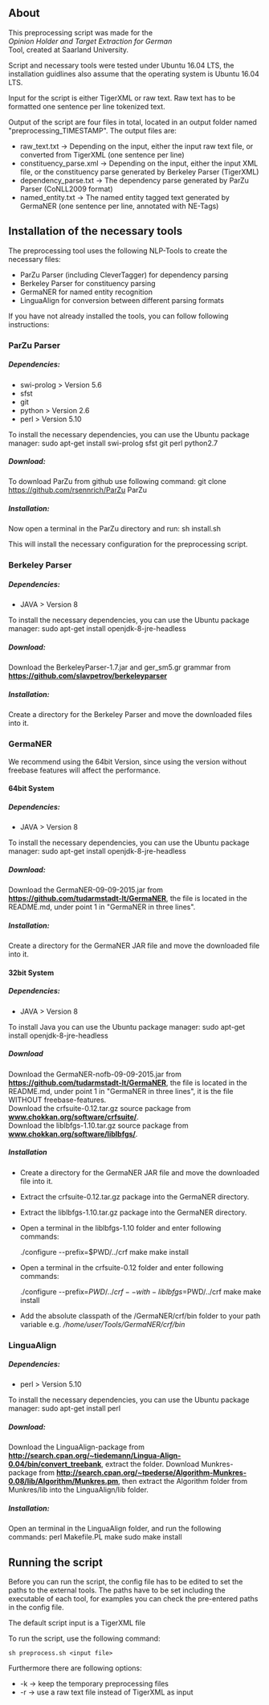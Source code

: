 ## About

This preprocessing script was made for the   
_Opinion Holder and Target Extraction for German_   
Tool, created at Saarland University.

Script and necessary tools were tested under Ubuntu 16.04 LTS, the installation guidlines also assume that the operating system is Ubuntu 16.04 LTS.

Input for the script is either TigerXML or raw text. Raw text has to be formatted one sentence per line tokenized text.

Output of the script are four files in total, located in an output folder named "preprocessing_TIMESTAMP".
The output files are:
- raw_text.txt -> Depending on the input, either the input raw text file, or converted from TigerXML (one sentence per line)
- constituency_parse.xml -> Depending on the input, either the input XML file, or the constituency parse generated by Berkeley Parser (TigerXML)
- dependency_parse.txt -> The dependency parse generated by ParZu Parser (CoNLL2009 format)
- named_entity.txt -> The named entity tagged text generated by GermaNER (one sentence per line, annotated with NE-Tags)

## Installation of the necessary tools

The preprocessing tool uses the following NLP-Tools to create the necessary files:
- ParZu Parser (including CleverTagger) for dependency parsing
- Berkeley Parser for constituency parsing
- GermaNER for named entity recognition
- LinguaAlign for conversion between different parsing formats

If you have not already installed the tools, you can follow following instructions:

### ParZu Parser
##### Dependencies: 
- swi-prolog > Version 5.6
- sfst
- git
- python > Version 2.6
- perl > Version 5.10
	
To install the necessary dependencies, you can use the Ubuntu package manager:
	sudo apt-get install swi-prolog sfst git perl python2.7

##### Download:
To download ParZu from github use following command:
	git clone https://github.com/rsennrich/ParZu ParZu

##### Installation:
Now open a terminal in the ParZu directory and run:
	sh install.sh

This will install the necessary configuration for the preprocessing script.

### Berkeley Parser
##### Dependencies:
- JAVA > Version 8
	
To install the necessary dependencies, you can use the Ubuntu package manager:
	sudo apt-get install openjdk-8-jre-headless

##### Download:
Download the BerkeleyParser-1.7.jar and ger_sm5.gr grammar from __https://github.com/slavpetrov/berkeleyparser__

##### Installation:
Create a directory for the Berkeley Parser and move the downloaded files into it.

### GermaNER
We recommend using the 64bit Version, since using the version without freebase features will affect the performance.
#### 64bit System
##### Dependencies:
- JAVA > Version 8

To install the necessary dependencies, you can use the Ubuntu package manager:
	sudo apt-get install openjdk-8-jre-headless

##### Download:
Download the GermaNER-09-09-2015.jar from __https://github.com/tudarmstadt-lt/GermaNER__, the file is located in the README.md, under point 1 in "GermaNER in three lines".

##### Installation:
Create a directory for the GermaNER JAR file and move the downloaded file into it.

#### 32bit System
##### Dependencies:
- JAVA > Version 8

To install Java you can use the Ubuntu package manager:
	sudo apt-get install openjdk-8-jre-headless 

##### Download
Download the GermaNER-nofb-09-09-2015.jar from __https://github.com/tudarmstadt-lt/GermaNER__, the file is located in the README.md, under point 1 in "GermaNER in three lines", it is the file WITHOUT freebase-features.   
Download the crfsuite-0.12.tar.gz source package from __www.chokkan.org/software/crfsuite/__.   
Download the liblbfgs-1.10.tar.gz source package from __www.chokkan.org/software/liblbfgs/__.

##### Installation
- Create a directory for the GermaNER JAR file and move the downloaded file into it.
- Extract the crfsuite-0.12.tar.gz package into the GermaNER directory.
- Extract the liblbfgs-1.10.tar.gz package into the GermaNER directory.
- Open a terminal in the liblbfgs-1.10 folder and enter following commands:

	./configure --prefix=$PWD/../crf
	make
	make install

- Open a terminal in the crfsuite-0.12 folder and enter following commands:
	
	./configure --prefix=$PWD/../crf --with-liblbfgs=$PWD/../crf
	make
	make install

- Add the absolute classpath of the /GermaNER/crf/bin folder to your path variable e.g. _/home/user/Tools/GermaNER/crf/bin_

### LinguaAlign
##### Dependencies:
- perl > Version 5.10
	
To install the necessary dependencies, you can use the Ubuntu package manager:
	sudo apt-get install perl

##### Download:
Download the LinguaAlign-package from __http://search.cpan.org/~tiedemann/Lingua-Align-0.04/bin/convert_treebank__, extract the folder.
Download Munkres-package from __http://search.cpan.org/~tpederse/Algorithm-Munkres-0.08/lib/Algorithm/Munkres.pm__, then extract the Algorithm folder from Munkres/lib into the LinguaAlign/lib folder.

##### Installation:
Open an terminal in the LinguaAlign folder, and run the following commands:
	perl Makefile.PL
	make
	sudo make install

## Running the script
Before you can run the script, the config file has to be edited to set the paths to the external tools.
The paths have to be set including the executable of each tool, for examples you can check the pre-entered paths in the config file.

The default script input is a TigerXML file

To run the script, use the following command:
	
	sh preprocess.sh <input file>
	
Furthermore there are following options:
- -k -> keep the temporary preprocessing files
- -r -> use a raw text file instead of TigerXML as input
